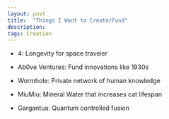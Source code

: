 ```yaml
---
layout: post
title:  "Things I Want to Create/Fund"
description: 
tags: Creation
---
```



- 4: Longevity for space traveler

- Ab0ve Ventures: Fund innovations like 1930s

- Wormhole: Private network of human knowledge

- MiuMiu: Mineral Water that increases cat lifespan

- Gargantua: Quantum controlled fusion
